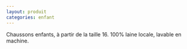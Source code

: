 ```yaml
---
layout: produit
categories: enfant
---
```


Chaussons enfants, à partir de la taille 16. 100% laine locale, lavable en machine.